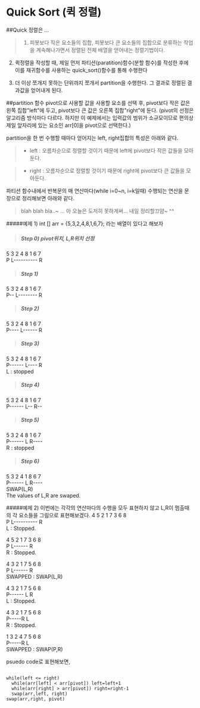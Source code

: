 Quick Sort (퀵 정렬)
===

##Quick 정렬은 ...
>1. 피봇보다 작은 요소들의 집합, 피봇보다 큰 요소들의 집합으로 분류하는 작업을 계속해나가면서 정렬된 전체 배열을 얻어내는 정렬기법이다.
>
2. 퀵정렬을 작성할 때, 제일 먼저 파티션(paratition)함수(분할 함수)를 작성한 후에 이를 재귀함수를 사용하는 quick_sort()함수를 통해 수행한다
>
3. 더 이상 쪼개지 못하는 단위까지 쪼개서 partition을 수행한다. 그 결과로 정렬된 결과값을 얻어내게 된다.

##partition 함수
pivot으로 사용할 값을 사용할 요소를 선택 후, pivot보다 작은 값은 왼쪽 집합"left"에 두고, pivot보다 큰 값은 오른쪽 집합"right"에 둔다.
(pivot의 선정은 알고리즘 방식마다 다르다. 하지만 이 예제에서는 입력값의 범위가 소규모이므로 편의상 제일 앞자리에 있는 요소인 arr[0]을 pivot으로 선택한다.)

partition을 한 번 수행할 때마다 얻어지는 left, right집합의 특성은 아래와 같다.
> * left : 오름차순으로 정렬할 것이기 때문에 left에 pivot보다 작은 값들을 모아둔다.

> * right : 오름차순으로 정렬할 것이기 때문에 right에 pivot보다 큰 값들을 모아둔다.

파티션 함수내에서 반복문의 매 연산마다(while i=0~n, i=k일때) 수행되는 연산을 문장으로 정리해보면 아래와 같다.
>blah blah bla..~ ... 아 오늘은 도저히 못하게써... 내일 정리할끄얌~ ^^

#####예제 1)
int [] arr = {5,3,2,4,8,1,6,7}; 라는 배열이 있다고 해보자
> ##### Step 0) pivot위치, L,R위치 선정
5 3 2 4 8 1 6 7<br/>
P L---------- R

> ##### Step 1)
5 3 2 4 8 1 6 7<br/>
P-- L-------- R

> ##### Step 2)
5 3 2 4 8 1 6 7<br/>
P---- L------ R

> ##### Step 3)
5 3 2 4 8 1 6 7<br/>
P------ L---- R<br/>
L : stopped<br/>

> ##### Step 4)
5 3 2 4 8 1 6 7<br/>
P------ L-- R--<br/>

> ##### Step 5)
5 3 2 4 8 1 6 7<br/>
P------ L R----<br/>
R : stopped<br/>

> ##### Step 6)
5 3 2 4 1 8 6 7<br/>
P------ L R----<br/>
SWAP(L,R)<br/>
The values of L,R are swaped.<br/>

#####예제 2)
이번에는 각각의 연산마다의 수행을 모두 표현하지 않고 L,R이 멈출때의 각 요소들을 그림으로 표현해보겠다.
4 5 2 1 7 3 6 8<br/>
P L---------- R<br/>
L : Stopped.

4 5 2 1 7 3 6 8<br/>
P L------ R<br/>
R : Stopped.

4 3 2 1 7 5 6 8<br/>
P L------ R<br/>
SWAPPED : SWAP(L,R)

4 3 2 1 7 5 6 8<br/>
P------ L R<br/>
L : Stopped.

4 3 2 1 7 5 6 8<br/>
P-----R L<br/>
R : Stopped.

1 3 2 4 7 5 6 8<br/>
P-----R L<br/>
SWAPPED : SWAP(P,R)

psuedo code로 표현해보면,
<pre>
<code>
while(left <= right)
  while(arr[left] < arr[pivot]) left=left+1
  while(arr[right] > arr[pivot]) right=right-1
  swap(arr,left, right)
swap(arr,right, pivot)
</code>
</pre>



